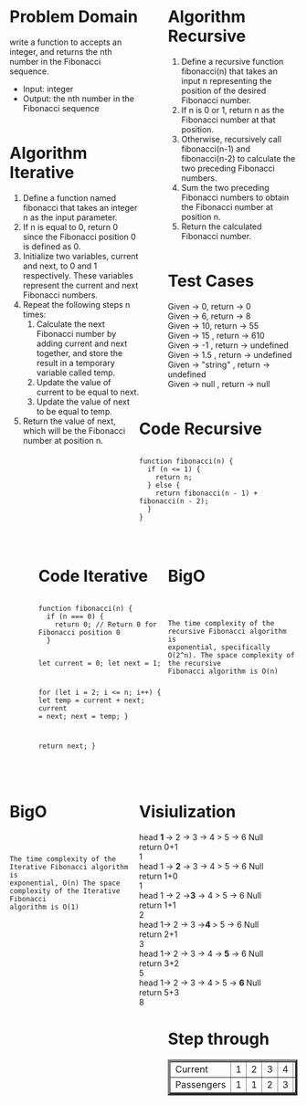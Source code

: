 <div style="float: left; width: 45%;">
<h1> Problem Domain </h1>
<p> write a function to accepts an integer, and returns the nth number in the Fibonacci sequence.</p>
<ul> <li>Input: integer</li>
<li> Output:  the nth number in the Fibonacci sequence</li>

 </ul> </div>

<div style="float: right; width: 45%;">
<h1> Algorithm Recursive </h1>
<ol>
<li>Define a recursive function fibonacci(n) that takes an input n representing the position of the desired Fibonacci number.</li>
 <li>If n is 0 or 1, return n as the Fibonacci number at that position.</li>
<li>Otherwise, recursively call fibonacci(n-1) and fibonacci(n-2) to calculate the two preceding Fibonacci numbers.</li>
<li>Sum the two preceding Fibonacci numbers to obtain the Fibonacci number at position n.</li>
<li>Return the calculated Fibonacci number.</li><ol>
</div>

<div style="float: left; width: 45%;">
<h1> Algorithm Iterative </h1>
<ol>
<li>Define a function named fibonacci that takes an integer n as the input parameter.</li>
 <li> If n is equal to 0, return 0 since the Fibonacci position 0 is defined as 0.</li>
<li>Initialize two variables, current and next, to 0 and 1 respectively. These variables represent the current and next Fibonacci numbers.</li>
<li>Repeat the following steps n times:
<ol>
<li>Calculate the next Fibonacci number by adding current and next together, and store the result in a temporary variable called temp.</li>
<li>Update the value of current to be equal to next.</li>
<li>Update the value of next to be equal to temp.</li>
</ol>
</li>
<li>Return the value of next, which will be the Fibonacci number at position n.</li><ol>
</div>

<div style="float: right; width: 45%;">
<h1> Test Cases </h1>

Given -> 0, return -> 0
<br/>
Given -> 6, return -> 8
<br/>
Given -> 10, return -> 55
<br/>
Given -> 15 , return -> 610
<br/>
Given -> -1 , return -> undefined
<br/>
Given -> 1.5 , return -> undefined
<br/>
Given -> "string" , return -> undefined
<br/>
Given -> null , return -> null
</div>

<div style="float: left; width: 45%;">
<h1> Code Recursive</h1>
 <pre><code>
function fibonacci(n) {
  if (n <= 1) {
    return n;
  } else {
    return fibonacci(n - 1) + fibonacci(n - 2);
  }
}

 </pre></code>
</div>

<div style="float: right; width: 45%;">
<h1> BigO  </h1>
 <pre><code>

 
The time complexity of the recursive Fibonacci algorithm is exponential, specifically O(2^n).
The space complexity of the recursive Fibonacci algorithm is O(n) 
 </pre></code>
</div>

<div style="float: right; width: 45%;">
<h1> Code Iterative </h1>
 <pre><code>
function fibonacci(n) {
  if (n === 0) {
    return 0; // Return 0 for Fibonacci position 0
  }

  let current = 0;
  let next = 1;

  for (let i = 2; i <= n; i++) {
    let temp = current + next;
    current = next;
    next = temp;
  }

  return next;
}

</pre></code>
</div>

<div style="float: left; width: 45%;">
<h1> BigO  </h1>
 <pre><code>

 
The time complexity of the Iterative Fibonacci algorithm is exponential,  O(n)
The space complexity of the Iterative Fibonacci algorithm is O(1) 
 </pre></code>
</div>

<div style="float: left; width: 45%;">
<h1> Visiulization </h1>
head <strong>1 </strong>-> 2 -> 3 -> 4 > 5 -> 6 Null return 0+1<br/>
1<br/>
head 1 -> <strong>2</strong> -> 3 -> 4 > 5 -> 6 Null return 1+0<br/>
1<br/>
head 1 -> 2 -><strong>3</strong>  -> 4 > 5 -> 6 Null return 1+1<br/>
2<br/>
head 1-> 2 -> 3 -><strong>4  </strong> > 5 -> 6 Null return 2+1<br/>
3 <br/>
head 1-> 2 -> 3 -> 4 -><strong> 5</strong>  -> 6 Null return 3+2<br/>
5<br/>
head 1-> 2 -> 3 -> 4 > 5 -> <strong>6 </strong> Null return 5+3<br/>
8

</div>

<div style="float: right; width: 45%;">
<h1> Step through </h1>
<table border='4'>
        <tbody>
            <tr>
                <td>Current</td>
                <td>1</td>
                <td>2</td>
                <td>3</td>
                <td>4</td>
                <td>5</td>
                <td>6</td>
            </tr>
            <tr>
                <td>Passengers</td>
                <td>1</td>
                <td>1</td>
                <td>2</td>
                <td>3</td>
                <td>5</td>
                <td>8</td>
            </tr>
        </tbody>
    </table>
</div>
<!-- _______________________ -->

<!-- ## Whiteboard screenshoot
<img src='../Assests/Screenshot%202023-06-21%20222220.png'/> -->
<!-- ________________ -->
 
 <!-- ## Testing
    The provided code defines a function called Fibonacci that is intended to add the sum of the previous 2 index untill the **nth value** . When this function is called each 2 indexis will be added for sum of previous, it is expected to return value for the sum of last 2 indexes before nth value. However, without executing the code, the actual output cannot be determined, but the expected output is a reversed array.  -->


